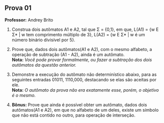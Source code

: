 ## Prova 01

**Professor:** Andrey Brito

1. Construa dois autômatos A1 e A2, tal que Σ = {0,1}, em que, L(A1) = {w E Σ* | w tem comprimento múltiplo de 3}, L(A2) = {w E Σ* | w é um número binário divisível por 5}.

2. Prove que, dados dois autômatos(A1 e A2), com o mesmo alfabeto, a operação de subtração (A1 - A2), ainda é um autômato.  
**Nota:** *Você pode provar formalmente, ou fazer a subtração dos dois autômatos da questão anterior.*

3. Demonstre a execução do autômato não determinístico abaixo, para as seguintes entradas 01011, 1110,000, destacando se elas são aceitas por ele.  
**Nota:** *O autômato da prova não era exatamente esse, porém, o objetivo é o mesmo.*

4. **Bônus:** Prove que ainda é possível obter um autômato, dados dois autômatos(A1 e A2), em que no alfabeto de um deles, existe um símbolo que não está contido no outro, para operação de interseção.
